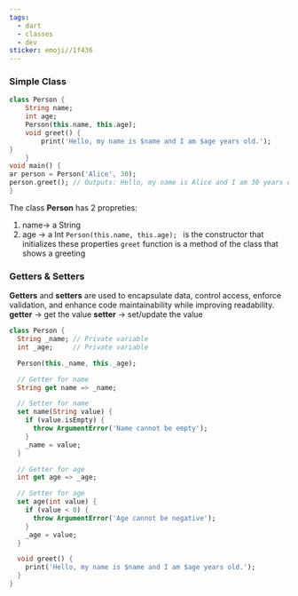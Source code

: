 ```yaml
---
tags:
  - dart
  - classes
  - dev
sticker: emoji//1f436
---
```


### Simple Class 
```Person.dart
class Person { 
	String name; 
	int age; 
	Person(this.name, this.age); 
	void greet() { 
		print('Hello, my name is $name and I am $age years old.'); 
}
	} 
void main() { 
ar person = Person('Alice', 30); 
person.greet(); // Outputs: Hello, my name is Alice and I am 30 years old. 
}
```

The class **Person** has 2 propreties:
1. name→ a String
2. age → a Int
`Person(this.name, this.age); ` is the constructor that initializes these properties
`greet` function is a method of the class that shows a greeting

### Getters & Setters
**Getters** and **setters** are used to encapsulate data, control access, enforce validation, and enhance code maintainability while improving readability.
**getter** -> get the value
**setter** -> set/update the value

```Person.dart
class Person {
  String _name; // Private variable
  int _age;     // Private variable

  Person(this._name, this._age);

  // Getter for name
  String get name => _name;

  // Setter for name
  set name(String value) {
    if (value.isEmpty) {
      throw ArgumentError('Name cannot be empty');
    }
    _name = value;
  }

  // Getter for age
  int get age => _age;

  // Setter for age
  set age(int value) {
    if (value < 0) {
      throw ArgumentError('Age cannot be negative');
    }
    _age = value;
  }

  void greet() {
    print('Hello, my name is $name and I am $age years old.');
  }
}

```
